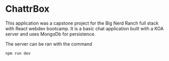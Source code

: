 # ChattrBox

This application was a capstone project for the Big Nerd Ranch full stack with React webdev bootcamp. It is a basic chat application built with a KOA server and uses MongoDb for persistence.

The server can be ran with the command

```
npm run dev
```
